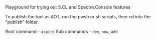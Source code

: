 Playground for trying out S.CL and Spectre.Console features

To publish the tool as AOT, run the pwsh or sh scripts, then cd into the "publish" folder.

Root command - `aspire`
Sub commands - `dev`, `new`, `add`
